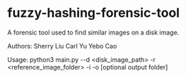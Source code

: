 # fuzzy-hashing-forensic-tool

A forensic tool used to find similar images on a disk image.

Authors:
Sherry Liu
Carl Yu
Yebo Cao

Usage:
python3 main.py --d <disk_image_path> -r <reference_image_folder> -i <optional difference threshold> -o [optional output folder]

